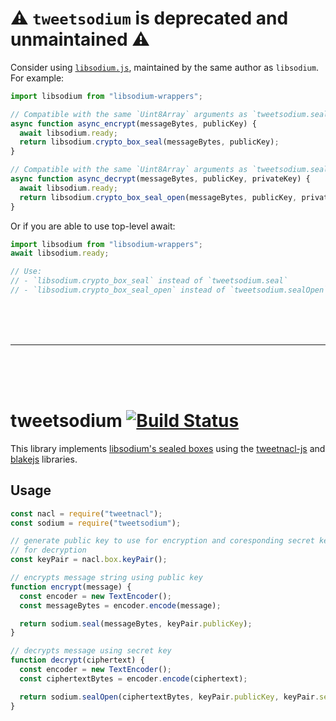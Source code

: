 # ⚠️ `tweetsodium` is deprecated and unmaintained ⚠️

Consider using [`libsodium.js`](https://github.com/jedisct1/libsodium.js), maintained by the same author as `libsodium`. For example:

```js
import libsodium from "libsodium-wrappers";

// Compatible with the same `Uint8Array` arguments as `tweetsodium.seal()`
async function async_encrypt(messageBytes, publicKey) {
  await libsodium.ready;
  return libsodium.crypto_box_seal(messageBytes, publicKey);
}

// Compatible with the same `Uint8Array` arguments as `tweetsodium.sealOpen()`
async function async_decrypt(messageBytes, publicKey, privateKey) {
  await libsodium.ready;
  return libsodium.crypto_box_seal_open(messageBytes, publicKey, privateKey);
}
```

Or if you are able to use top-level await:

```js
import libsodium from "libsodium-wrappers";
await libsodium.ready;

// Use:
// - `libsodium.crypto_box_seal` instead of `tweetsodium.seal`
// - `libsodium.crypto_box_seal_open` instead of `tweetsodium.sealOpen`
```

<br>
<br>
<br>

---

<br>
<br>
<br>

# tweetsodium [![Build Status](https://travis-ci.org/mastahyeti/tweetsodium.svg?branch=master)](https://travis-ci.org/mastahyeti/tweetsodium)

This library implements [libsodium's sealed boxes](https://download.libsodium.org/doc/public-key_cryptography/sealed_boxes) using the [tweetnacl-js](https://github.com/dchest/tweetnacl-js) and [blakejs](https://github.com/dcposch/blakejs) libraries.

## Usage

```javascript
const nacl = require("tweetnacl");
const sodium = require("tweetsodium");

// generate public key to use for encryption and coresponding secret key to use
// for decryption
const keyPair = nacl.box.keyPair();

// encrypts message string using public key
function encrypt(message) {
  const encoder = new TextEncoder();
  const messageBytes = encoder.encode(message);

  return sodium.seal(messageBytes, keyPair.publicKey);
}

// decrypts message using secret key
function decrypt(ciphertext) {
  const encoder = new TextEncoder();
  const ciphertextBytes = encoder.encode(ciphertext);

  return sodium.sealOpen(ciphertextBytes, keyPair.publicKey, keyPair.secretKey);
}
```
